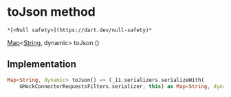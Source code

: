 


# toJson method




    *[<Null safety>](https://dart.dev/null-safety)*




[Map](https://api.flutter.dev/flutter/dart-core/Map-class.html)&lt;[String](https://api.flutter.dev/flutter/dart-core/String-class.html), dynamic> toJson
()








## Implementation

```dart
Map<String, dynamic> toJson() => (_i1.serializers.serializeWith(
    GMockConnectorRequestsFilters.serializer, this) as Map<String, dynamic>);
```







